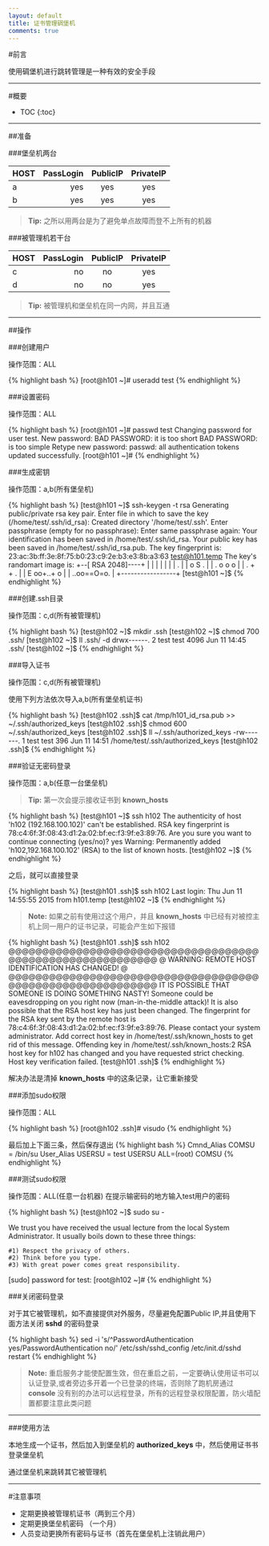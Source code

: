 ```yaml
---
layout: default
title: 证书管理碉堡机
comments: true
---
```


#前言

使用碉堡机进行跳转管理是一种有效的安全手段

---

#概要

* TOC
{:toc}


---


##准备


###堡垒机两台


| HOST| PassLogin | PublicIP|PrivateIP|
| :------- | ----: | :---: | :---: |
| a| yes |  yes |yes|
| b| yes |  yes |yes|

> **Tip:** 之所以用两台是为了避免单点故障而登不上所有的机器

###被管理机若干台


| HOST| PassLogin | PublicIP|PrivateIP|
| :------- | ----: | :---: | :---: |
| c| no |  no |yes|
| d| no |  no |yes|


> **Tip:** 被管理机和堡垒机在同一内网，并且互通

---

##操作



###创建用户


操作范围：ALL

{% highlight bash %}
[root@h101 ~]# useradd test 
{% endhighlight %}

###设置密码


操作范围：ALL

{% highlight bash %}
[root@h101 ~]# passwd test
Changing password for user test.
New password: 
BAD PASSWORD: it is too short
BAD PASSWORD: is too simple
Retype new password: 
passwd: all authentication tokens updated successfully.
[root@h101 ~]# 
{% endhighlight %}

###生成密钥


操作范围：a,b(所有堡垒机)

{% highlight bash %}
[test@h101 ~]$ ssh-keygen -t rsa 
Generating public/private rsa key pair.
Enter file in which to save the key (/home/test/.ssh/id_rsa): 
Created directory '/home/test/.ssh'.
Enter passphrase (empty for no passphrase): 
Enter same passphrase again: 
Your identification has been saved in /home/test/.ssh/id_rsa.
Your public key has been saved in /home/test/.ssh/id_rsa.pub.
The key fingerprint is:
23:ac:3b:ff:3e:8f:75:b0:23:c9:2e:b3:e3:8b:a3:63 test@h101.temp
The key's randomart image is:
+--[ RSA 2048]----+
|                 |
|                 |
|                 |
|     .           |
|      o S .      |
|     . o o o     |
|    .   + + .    |
|  E oo+..+ o     |
| ..oo==O=o.      |
+-----------------+
[test@h101 ~]$
{% endhighlight %}

###创建.ssh目录


操作范围：c,d(所有被管理机)

{% highlight bash %}
[test@h102 ~]$ mkdir .ssh
[test@h102 ~]$ chmod 700 .ssh/
[test@h102 ~]$ ll .ssh/ -d 
drwx------. 2 test test 4096 Jun 11 14:45 .ssh/
[test@h102 ~]$ 
{% endhighlight %}

###导入证书


操作范围：c,d(所有被管理机)

使用下列方法依次导入a,b(所有堡垒机证书)

{% highlight bash %}
[test@h102 .ssh]$ cat /tmp/h101_id_rsa.pub  >> ~/.ssh/authorized_keys
[test@h102 .ssh]$ chmod 600 ~/.ssh/authorized_keys
[test@h102 .ssh]$ ll ~/.ssh/authorized_keys
-rw-------. 1 test test 396 Jun 11 14:51 /home/test/.ssh/authorized_keys
[test@h102 .ssh]$ 
{% endhighlight %}

###验证无密码登录


操作范围：a,b(任意一台堡垒机)

> **Tip:** 第一次会提示接收证书到 **known_hosts**

{% highlight bash %}
[test@h101 ~]$ ssh h102
The authenticity of host 'h102 (192.168.100.102)' can't be established.
RSA key fingerprint is 78:c4:6f:3f:08:43:d1:2a:02:bf:ec:f3:9f:e3:89:76.
Are you sure you want to continue connecting (yes/no)? yes
Warning: Permanently added 'h102,192.168.100.102' (RSA) to the list of known hosts.
[test@h102 ~]$ 
{% endhighlight %}

之后，就可以直接登录

{% highlight bash %}
[test@h101 .ssh]$ ssh h102
Last login: Thu Jun 11 14:55:55 2015 from h101.temp
[test@h102 ~]$ 
{% endhighlight %}

> **Note:**  如果之前有使用过这个用户，并且 **known_hosts** 中已经有对被控主机上同一用户的证书记录，可能会产生如下报错

{% highlight bash %}
[test@h101 .ssh]$ ssh h102
@@@@@@@@@@@@@@@@@@@@@@@@@@@@@@@@@@@@@@@@@@@@@@@@@@@@@@@@@@@
@    WARNING: REMOTE HOST IDENTIFICATION HAS CHANGED!     @
@@@@@@@@@@@@@@@@@@@@@@@@@@@@@@@@@@@@@@@@@@@@@@@@@@@@@@@@@@@
IT IS POSSIBLE THAT SOMEONE IS DOING SOMETHING NASTY!
Someone could be eavesdropping on you right now (man-in-the-middle attack)!
It is also possible that the RSA host key has just been changed.
The fingerprint for the RSA key sent by the remote host is
78:c4:6f:3f:08:43:d1:2a:02:bf:ec:f3:9f:e3:89:76.
Please contact your system administrator.
Add correct host key in /home/test/.ssh/known_hosts to get rid of this message.
Offending key in /home/test/.ssh/known_hosts:2
RSA host key for h102 has changed and you have requested strict checking.
Host key verification failed.
[test@h101 .ssh]$
{% endhighlight %}

解决办法是清掉 **known_hosts** 中的这条记录，让它重新接受

###添加sudo权限


操作范围：ALL

{% highlight bash %}
[root@h102 .ssh]# visudo 
{% endhighlight %}

最后加上下面三条，然后保存退出
{% highlight bash %}
Cmnd_Alias COMSU = /bin/su
User_Alias USERSU = test
USERSU  ALL=(root)  COMSU
{% endhighlight %}

###测试sudo权限


操作范围：ALL(任意一台机器)
在提示输密码的地方输入test用户的密码

{% highlight bash %}
[test@h102 ~]$ sudo su - 

We trust you have received the usual lecture from the local System
Administrator. It usually boils down to these three things:

    #1) Respect the privacy of others.
    #2) Think before you type.
    #3) With great power comes great responsibility.

[sudo] password for test: 
[root@h102 ~]#
{% endhighlight %}

###关闭密码登录


对于其它被管理机，如不直接提供对外服务，尽量避免配置Public IP,并且使用下面方法关闭 **sshd** 的密码登录

{% highlight bash %}
sed -i 's/^PasswordAuthentication yes/PasswordAuthentication no/' /etc/ssh/sshd_config
/etc/init.d/sshd  restart
{% endhighlight %}

> **Note:** 重启服务才能使配置生效，但在重启之前，一定要确认使用证书可以认证登录,或者旁边多开着一个已登录的终端，否则除了跑机房通过 **console** 没有别的办法可以远程登录，所有的远程登录权限配置，防火墙配置都要注意此类问题

---


###使用方法


本地生成一个证书，然后加入到堡垒机的 **authorized_keys** 中，然后使用证书书登录堡垒机

通过堡垒机来跳转其它被管理机


---

#注意事项


* 定期更换被管理机证书（两到三个月）
* 定期更换堡垒机密码 （一个月）
* 人员变动更换所有密码与证书（首先在堡垒机上注销此用户）




